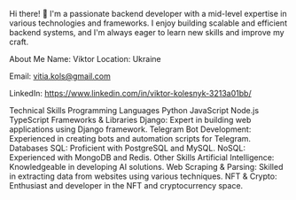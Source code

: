 Hi there! 👋
I'm a passionate backend developer with a mid-level expertise in various technologies and frameworks. I enjoy building scalable and efficient backend systems, and I'm always eager to learn new skills and improve my craft.

About Me
Name: Viktor
Location: Ukraine

Email: vitia.kols@gmail.com

LinkedIn: https://www.linkedin.com/in/viktor-kolesnyk-3213a01bb/

Technical Skills
Programming Languages
Python
JavaScript
Node.js
TypeScript
Frameworks & Libraries
Django: Expert in building web applications using Django framework.
Telegram Bot Development: Experienced in creating bots and automation scripts for Telegram.
Databases
SQL: Proficient with PostgreSQL and MySQL.
NoSQL: Experienced with MongoDB and Redis.
Other Skills
Artificial Intelligence: Knowledgeable in developing AI solutions.
Web Scraping & Parsing: Skilled in extracting data from websites using various techniques.
NFT & Crypto: Enthusiast and developer in the NFT and cryptocurrency space.
